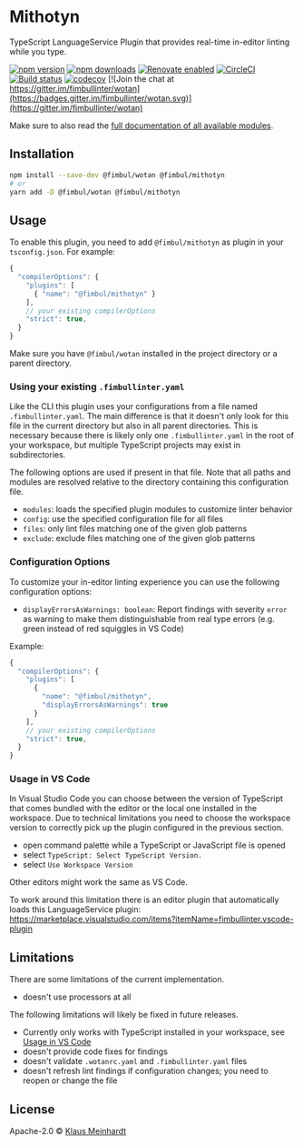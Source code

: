 # Mithotyn

TypeScript LanguageService Plugin that provides real-time in-editor linting while you type.

[![npm version](https://img.shields.io/npm/v/@fimbul/mithotyn.svg)](https://www.npmjs.com/package/@fimbul/mithotyn)
[![npm downloads](https://img.shields.io/npm/dm/@fimbul/mithotyn.svg)](https://www.npmjs.com/package/@fimbul/mithotyn)
[![Renovate enabled](https://img.shields.io/badge/renovate-enabled-brightgreen.svg)](https://renovateapp.com/)
[![CircleCI](https://circleci.com/gh/fimbullinter/wotan/tree/master.svg?style=shield)](https://circleci.com/gh/fimbullinter/wotan/tree/master)
[![Build status](https://ci.appveyor.com/api/projects/status/a28dpupxvjljibq3/branch/master?svg=true)](https://ci.appveyor.com/project/ajafff/wotan/branch/master)
[![codecov](https://codecov.io/gh/fimbullinter/wotan/branch/master/graph/badge.svg)](https://codecov.io/gh/fimbullinter/wotan)
[![Join the chat at https://gitter.im/fimbullinter/wotan](https://badges.gitter.im/fimbullinter/wotan.svg)](https://gitter.im/fimbullinter/wotan)

Make sure to also read the [full documentation of all available modules](https://github.com/fimbullinter/wotan#readme).

## Installation

```sh
npm install --save-dev @fimbul/wotan @fimbul/mithotyn
# or
yarn add -D @fimbul/wotan @fimbul/mithotyn
```

## Usage

To enable this plugin, you need to add `@fimbul/mithotyn` as plugin in your `tsconfig.json`. For example:

```js
{
  "compilerOptions": {
    "plugins": [
      { "name": "@fimbul/mithotyn" }
    ],
    // your existing compilerOptions
    "strict": true,
  }
}
```

Make sure you have `@fimbul/wotan` installed in the project directory or a parent directory.

### Using your existing `.fimbullinter.yaml`

Like the CLI this plugin uses your configurations from a file named `.fimbullinter.yaml`. The main difference is that it doesn't only look for this file in the current directory but also in all parent directories.
This is necessary because there is likely only one `.fimbullinter.yaml` in the root of your workspace, but multiple TypeScript projects may exist in subdirectories.

The following options are used if present in that file. Note that all paths and modules are resolved relative to the directory containing this configuration file.

* `modules`: loads the specified plugin modules to customize linter behavior
* `config`: use the specified configuration file for all files
* `files`: only lint files matching one of the given glob patterns
* `exclude`: exclude files matching one of the given glob patterns

### Configuration Options

To customize your in-editor linting experience you can use the following configuration options:

* `displayErrorsAsWarnings: boolean`: Report findings with severity `error` as warning to make them distinguishable from real type errors (e.g. green instead of red squiggles in VS Code)

Example:

```js
{
  "compilerOptions": {
    "plugins": [
      {
        "name": "@fimbul/mithotyn",
        "displayErrorsAsWarnings": true
      }
    ],
    // your existing compilerOptions
    "strict": true,
  }
}
```

### Usage in VS Code

In Visual Studio Code you can choose between the version of TypeScript that comes bundled with the editor or the local one installed in the workspace.
Due to technical limitations you need to choose the workspace version to correctly pick up the plugin configured in the previous section.

* open command palette while a TypeScript or JavaScript file is opened
* select `TypeScript: Select TypeScript Version.`
* select `Use Workspace Version`

Other editors might work the same as VS Code.

To work around this limitation there is an editor plugin that automatically loads this LanguageService plugin: https://marketplace.visualstudio.com/items?itemName=fimbullinter.vscode-plugin

## Limitations

There are some limitations of the current implementation.

* doesn't use processors at all

The following limitations will likely be fixed in future releases.

* Currently only works with TypeScript installed in your workspace, see [Usage in VS Code](#usage-in-vs-code)
* doesn't provide code fixes for findings
* doesn't validate `.wotanrc.yaml` and `.fimbullinter.yaml` files
* doesn't refresh lint findings if configuration changes; you need to reopen or change the file

## License

Apache-2.0 © [Klaus Meinhardt](https://github.com/ajafff)
